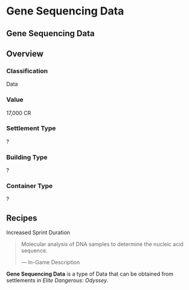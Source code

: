# Gene Sequencing Data
## Gene Sequencing Data

## Overview

### Classification

Data

### Value

17,000 CR

### Settlement Type

?

### Building Type

?

### Container Type

?

## Recipes

Increased Sprint Duration

> 
> 
> Molecular analysis of DNA samples to determine the nucleic acid sequence.
> 
> 
> — In-Game Description
> 

**Gene Sequencing Data** is a type of Data that can be obtained from settlements in *Elite Dangerous: Odyssey*.